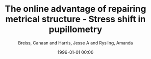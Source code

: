 ---
layout: post
title: The online advantage of repairing metrical structure - Stress shift in pupillometry

date: 1996-01-01 00:00
author: Breiss, Canaan and Harris, Jesse A and Rysling, Amanda
tags: ["auditory sentence processing","lexical processing","metrical constraints","pupillometry","rhythm rule","stress clash"]
journal: Proceedings of the 43rd Annual Meeting of the Cognitive Science Society Comparative Cognition Animal Minds CogSci 2021

year: 2021
---